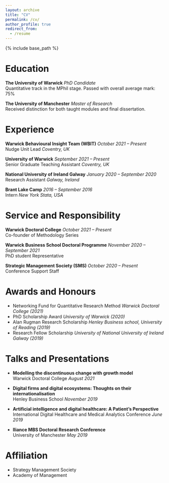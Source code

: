 ```yaml
---
layout: archive
title: "CV"
permalink: /cv/
author_profile: true
redirect_from:
  - /resume
---
```


{% include base_path %}

# Education

**The University of Warwick** *PhD Candidate*  
Quantitative track in the MPhil stage. Passed with overall average mark: 75%

**The University of Manchester** *Master of Research*  
Received distinction for both taught modules and final dissertation.

# Experience

**Warwick Behavioural Insight Team (WBIT)** *October 2021 – Present*  
Nudge Unit Lead *Coventry, UK*

**University of Warwick** *September 2021 – Present*  
Senior Graduate Teaching Assistant *Coventry, UK*

**National University of Ireland Galway** *January 2020 – September 2020*  
Research Assistant *Galway, Ireland*

**Brant Lake Camp** *2016 – September 2016*  
Intern *New York Stata, USA*

# Service and Responsibility

**Warwick Doctoral College** *October 2021 – Present*  
Co-founder of Methodology Series 

**Warwick Business School Doctoral Programme** *November 2020 – September 2021*  
PhD student Representative

**Strategic Management Society (SMS)** *October 2020 – Present*  
Conference Support Staff

# Awards and Honours 
 
* Networking Fund for Quantitative Research Method *Warwick Doctoral College (2021)*
* PhD Scholarship Award *University of Warwick (2020)*
* Alan Rugman Research Scholarship *Henley Business school, University of Reading (2019)*
* Research Fellow Scholarship *University of National University of Ireland Galway (2019)*

# Talks and Presentations

* **Modelling the discontinuous change with growth model**  
Warwick Doctoral College *August 2021*

* **Digital firms and digital ecosystems: Thoughts on their internationalisation**  
Henley Business School *November 2019*

* **Artificial intelligence and digital healthcare: A Patient’s Perspective**  
International Digital Healthcare and Medical Analytics Conference *June 2019*

* **lliance MBS Doctoral Research Conference**  
University of Manchester *May 2019*


# Affiliation 
* Strategy Management Society 
* Academy of Management  



